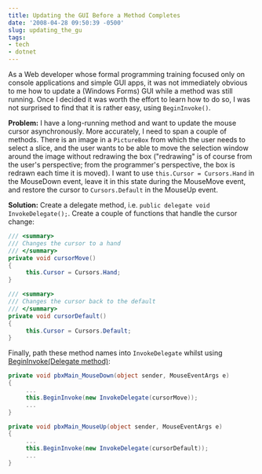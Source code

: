 ```yaml
---
title: Updating the GUI Before a Method Completes
date: '2008-04-28 09:50:39 -0500'
slug: updating_the_gu
tags:
- tech
- dotnet
---
```


As a Web developer whose formal programming training focused only on console
applications and simple GUI apps, it was not immediately obvious to me how to
update a (Windows Forms) GUI while a method was still running. Once I decided it
was worth the effort to learn how to do so, I was not surprised to find that it
is rather easy, using `BeginInvoke()`.

<!-- truncate -->

**Problem:** I have a long-running method and want to update the mouse cursor
asynchronously. More accurately, I need to span a couple of methods. There is an
image in a `PictureBox` from which the user needs to select a slice, and the
user wants to be able to move the selection window around the image without
redrawing the box ("redrawing" is of course from the user's perspective; from
the programmer's perspective, the box is redrawn each time it is moved). I want
to use `this.Cursor = Cursors.Hand` in the MouseDown event, leave it in this
state during the MouseMove event, and restore the cursor to `Cursors.Default` in
the MouseUp event.

**Solution:** Create a delegate method, i.e. `public delegate void
InvokeDelegate();`. Create a couple of functions that handle the cursor change:

```csharp
/// <summary>
/// Changes the cursor to a hand
/// </summary>
private void cursorMove()
{
     this.Cursor = Cursors.Hand;
}

/// <summary>
/// Changes the cursor back to the default
/// </summary>
private void cursorDefault()
{
     this.Cursor = Cursors.Default;
}
```

Finally, path these method names into `InvokeDelegate` whilst using <a
class="code"
href="http://msdn2.microsoft.com/en-us/library/0b1bf3y3.aspx?url=/library/en-us/netframework/aa663324.aspx_con/html/1e8d04dd-b7cf-41e7-8560-54b4381beb0f.asp?frame=true">BeginInvoke(Delegate
method)</a>:

```csharp
private void pbxMain_MouseDown(object sender, MouseEventArgs e)
{
     ...
     this.BeginInvoke(new InvokeDelegate(cursorMove));
     ...
}

private void pbxMain_MouseUp(object sender, MouseEventArgs e)
{
     ...
     this.BeginInvoke(new InvokeDelegate(cursorDefault));
     ...
}
```
